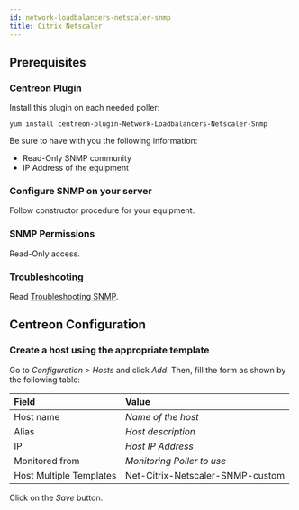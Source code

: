 ```yaml
---
id: network-loadbalancers-netscaler-snmp
title: Citrix Netscaler
---
```


## Prerequisites

### Centreon Plugin

Install this plugin on each needed poller:

``` shell
yum install centreon-plugin-Network-Loadbalancers-Netscaler-Snmp
```

Be sure to have with you the following information:

  - Read-Only SNMP community
  - IP Address of the equipment

### Configure SNMP on your server

Follow constructor procedure for your equipment.

### SNMP Permissions

Read-Only access.

### Troubleshooting

Read [Troubleshooting
SNMP](../getting-started/how-to-guides/troubleshooting-plugins/#snmpv3-options-mapping).

## Centreon Configuration

### Create a host using the appropriate template

Go to *Configuration \> Hosts* and click *Add*. Then, fill the form as shown by
the following table:

| Field                   | Value                            |
| :---------------------- | :------------------------------- |
| Host name               | *Name of the host*               |
| Alias                   | *Host description*               |
| IP                      | *Host IP Address*                |
| Monitored from          | *Monitoring Poller to use*       |
| Host Multiple Templates | Net-Citrix-Netscaler-SNMP-custom |

Click on the *Save* button.
